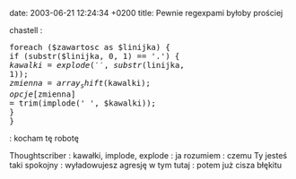 date: 2003-06-21 12:24:34 +0200
title: Pewnie regexpami byłoby prościej

chastell
: <pre class='terminal'>&#x000A;foreach ($zawartosc as $linijka) {&#x000A;  if (substr($linijka, 0, 1) == '.') {&#x000A;    $kawalki = explode(' ', substr($linijka, 1));&#x000A;    $zmienna = array_shift($kawalki);&#x000A;    $opcje[$zmienna] = trim(implode(' ', $kawalki));&#x000A;  }&#x000A;}</pre>
: kocham tę robotę

Thoughtscriber
: kawałki, implode, explode
: ja rozumiem
: czemu Ty jesteś taki spokojny
: wyładowujesz agresję w tym tutaj
: potem już cisza błękitu
